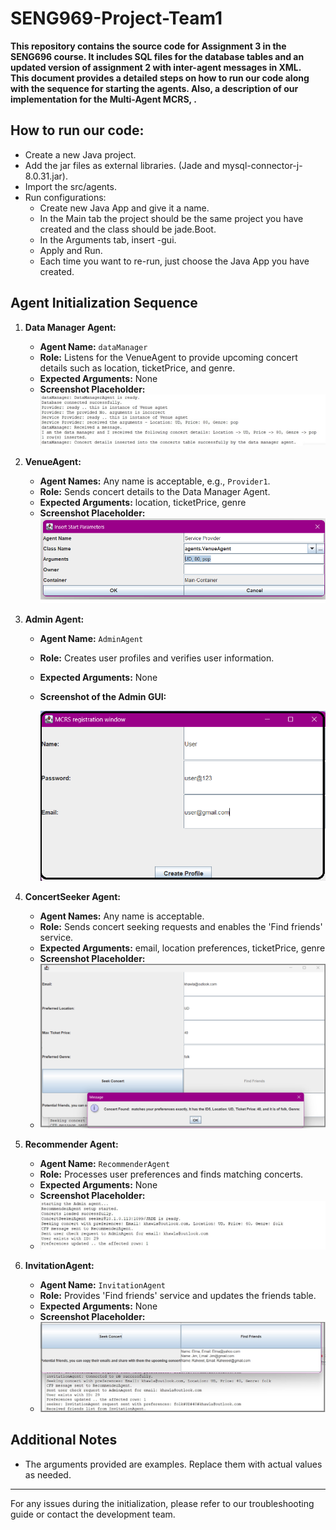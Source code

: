 # SENG969-Project-Team1

**This repository contains the source code for Assignment 3 in the SENG696 course. It includes SQL files for the database tables and an updated version of assignment 2 with inter-agent messages in XML.** <br> 
**This document provides a detailed steps on how to run our code along with the sequence for starting the agents. Also, a description of our implementation for the Multi-Agent MCRS, .**
## How to run our code: <br>
- Create a new Java project.
- Add the jar files as external libraries. (Jade and mysql-connector-j-8.0.31.jar).
- Import the src/agents.
- Run configurations: <br>
  - Create new Java App and give it a name.<br>
  - In the Main tab the project should be the same project you have created and the class should be jade.Boot.<br>
  - In the Arguments tab, insert -gui.<br>
  - Apply and Run.<br>
  - Each time you want to re-run, just choose the Java App you have created. <br>
## Agent Initialization Sequence
1. **Data Manager Agent:**
   - **Agent Name:** `dataManager`
   - **Role:** Listens for the VenueAgent to provide upcoming concert details such as location, ticketPrice, and genre.
   - **Expected Arguments:** None
   - **Screenshot Placeholder:**
    ![Data Manager GUI](https://raw.githubusercontent.com/Shnaikat/SENG969-Project-Team1/main/screenShots/DM-Agent.jpg?token=GHSAT0AAAAAACKLAKD7MP3MNN3VRHRI4BAEZLSDJTA)


2. **VenueAgent:**
   - **Agent Names:** Any name is acceptable, e.g., `Provider1`.
   - **Role:** Sends concert details to the Data Manager Agent.
   - **Expected Arguments:** location, ticketPrice, genre
   - **Screenshot Placeholder:**
     ![VenueAgent GUI](https://raw.githubusercontent.com/Shnaikat/SENG969-Project-Team1/main/screenShots/VenueAgent.png?token=GHSAT0AAAAAACKLAKD6T5OYDAVHTZN4FLWMZLSDNDQ)

3. **Admin Agent:**
   - **Agent Name:** `AdminAgent`
   - **Role:** Creates user profiles and verifies user information.
   - **Expected Arguments:** None
   - **Screenshot of the Admin GUI:**
    
     ![Admin GUI](./screenShots/AdminGUI.png)


4. **ConcertSeeker Agent:**
   - **Agent Names:** Any name is acceptable.
   - **Role:** Sends concert seeking requests and enables the 'Find friends' service.
   - **Expected Arguments:** email, location preferences, ticketPrice, genre
   - **Screenshot Placeholder:**
   - ![ConcertSeeker GUI](https://raw.githubusercontent.com/Shnaikat/SENG969-Project-Team1/main/screenShots/Seeker-positiveResponse.png?token=GHSAT0AAAAAACKLAKD7QYUSWX7VBF3TR4JKZLSDMVQ)

5. **Recommender Agent:**
   - **Agent Name:** `RecommenderAgent`
   - **Role:** Processes user preferences and finds matching concerts.
   - **Expected Arguments:** None
   - **Screenshot Placeholder:**
   - ![Recommender GUI](https://raw.githubusercontent.com/Shnaikat/SENG969-Project-Team1/main/screenShots/RecommenderLog.jpg?token=GHSAT0AAAAAACKLAKD6B4ROQ6KGU5VWED2MZLSDL6A)

6. **InvitationAgent:**
   - **Agent Name:** `InvitationAgent`
   - **Role:** Provides 'Find friends' service and updates the friends table.
   - **Expected Arguments:** None
   - **Screenshot Placeholder:**
   - ![InvitationAgent GUI](https://raw.githubusercontent.com/Shnaikat/SENG969-Project-Team1/main/screenShots/InvitationAgent.jpg?token=GHSAT0AAAAAACKLAKD6R65QEGHN5AJA3SRAZLSDLRA)

## Additional Notes
- The arguments provided are examples. Replace them with actual values as needed.

---

For any issues during the initialization, please refer to our troubleshooting guide or contact the development team.
